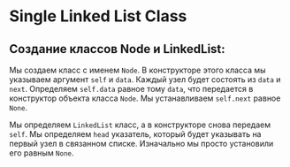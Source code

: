 # Single Linked List Class

## Создание классов Node и LinkedList:

Мы создаем класс с именем `Node`. В конструкторе этого класса мы указываем аргумент `self` и `data`.
Каждый узел будет состоять из `data` и `next`. Определяем `self.data` равное тому `data`, что 
передается в конструктор объекта класса `Node`.  Мы устанавливаем `self.next` равнoе `None`.

Мы определяем `LinkedList` класс, а в конструкторе снова передаем `self`. Мы определяем `head` указатель, 
который будет указывать на первый узел в связанном списке. Изначально мы просто установили его равным `None`.

